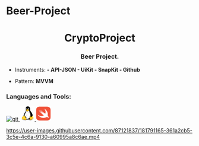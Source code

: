 # Beer-Project

<h1 align="center">CryptoProject</h1>

<h3 align="center">Beer Project.</br> </h3>

- Instruments: **- API-JSON - UiKit - SnapKit - Github**

- Pattern: **MVVM**
<h3 align="left">Languages and Tools:</h3>
<p align="left"> <a href="https://git-scm.com/" target="_blank" rel="noreferrer"> <img src="https://www.vectorlogo.zone/logos/git-scm/git-scm-icon.svg" alt="git" width="40" height="40"/> </a> <a href="https://www.linux.org/" target="_blank" rel="noreferrer"> <img src="https://raw.githubusercontent.com/devicons/devicon/master/icons/linux/linux-original.svg" alt="linux" width="40" height="40"/> </a> <a href="https://developer.apple.com/swift/" target="_blank" rel="noreferrer"> <img src="https://raw.githubusercontent.com/devicons/devicon/master/icons/swift/swift-original.svg" alt="swift" width="40" height="40"/> </a> </p>




https://user-images.githubusercontent.com/87121837/181791165-361a2cb5-3c5e-4c6a-9130-a60995a8c6ae.mp4

